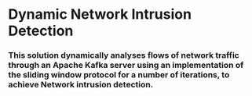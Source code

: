 # Dynamic Network Intrusion Detection
### This solution dynamically analyses flows of network traffic through an **Apache Kafka server** using an implementation of the sliding window protocol for a number of iterations, to achieve Network intrusion detection.
